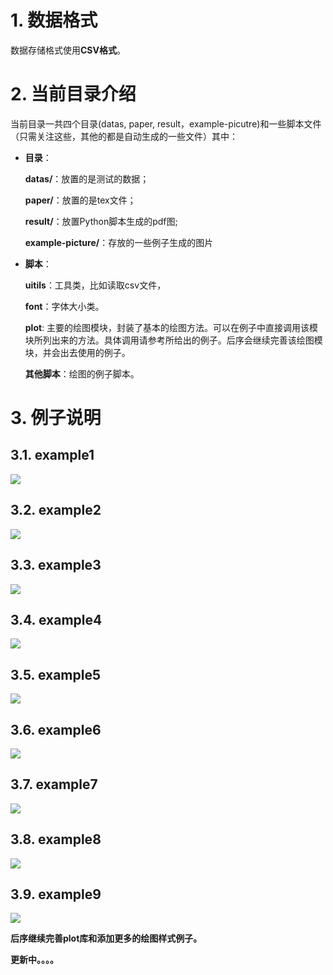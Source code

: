 
# 1. 数据格式

数据存储格式使用**CSV格式**。

# 2. 当前目录介绍

当前目录一共四个目录(datas, paper, result，example-picutre)和一些脚本文件（只需关注这些，其他的都是自动生成的一些文件）其中：

* **目录**：
  
    **datas/**：放置的是测试的数据；
    
    **paper/**：放置的是tex文件；
    
    **result/**：放置Python脚本生成的pdf图;
    
    **example-picture/**：存放的一些例子生成的图片

* **脚本**：

    **uitils**：工具类，比如读取csv文件，
    
    **font**：字体大小类。
    
    **plot**: 主要的绘图模块，封装了基本的绘图方法。可以在例子中直接调用该模块所列出来的方法。具体调用请参考所给出的例子。后序会继续完善该绘图模块，并会出去使用的例子。
    
    **其他脚本**：绘图的例子脚本。

# 3. 例子说明

## 3.1. example1

![](example-picture/example1.png)

## 3.2. example2

![](example-picture/example2.png)

## 3.3. example3

![](example-picture/example3.png)

## 3.4. example4

![](example-picture/example4.png)

## 3.5. example5

![](example-picture/example5.png)

## 3.6. example6

![](example-picture/example6.png)

## 3.7. example7

![](example-picture/example7.png)

## 3.8. example8

![](example-picture/example8.png)

## 3.9. example9

![](example-picture/example9.png)

**后序继续完善plot库和添加更多的绘图样式例子。**

**更新中。。。。**


